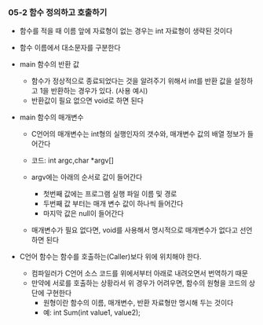 ### 05-2 함수 정의하고 호출하기

- 함수를 적을 때 이름 앞에 자료형이 없는 경우는 int 자료형이 생략된 것이다
- 함수 이름에서 대소문자를 구분한다

- main 함수의 반환 값
   - 함수가 정상적으로 종료되었다는 것을 알려주기 위해서 int를 반환 값을 설정하고 1을 반환하는 경우가 있다. (사용 예시)
   - 반환값이 필요 없으면 void로 하면 된다

- main 함수의 매개변수
   - C언어의 매개변수는 int형의 실행인자의 갯수와, 매개변수 값의 배열 정보가 들어간다
   - 코드: int argc,char *argv[] 
   - argv에는 아래의 순서로 값이 들어간다
      - 첫번째 값에는 프로그램 실행 파일 이름 및 경로
      - 두번째 값 부터는 매개 변수 값이 하나씩 들어간다
      - 마지막 값은 null이 들어간다

    - 매개변수가 필요 없다면, void를 사용해서 명시적으로 매개변수가 없다고 선언하면 된다

- C언어 함수는 함수를 호출하는(Caller)보다 위에 위치해야 한다. 
   - 컴파일러가 C언어 소스 코드를 위에서부터 아래로 내려오면서 번역하기 때문
   - 만약에 서로를 호출하는 상황라서 위 경우가 어려우면, 함수의 원형을 코드의 상단에 구현한다
      - 원형이란 함수의 이름, 매개변수, 반환 자료형만 명시해 두는 것이다
      - 예: int Sum(int value1, value2);